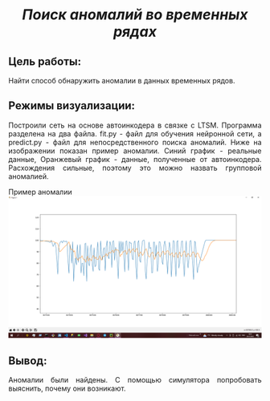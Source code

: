 ***<h1 align = "center">Поиск аномалий во временных рядах</a>***

## **Цель работы:**

<p align = "justify">
Найти способ обнаружить аномалии в данных временных рядов.
</p>

## **Режимы визуализации:**

<p align = "justify">
Построили сеть на основе автоинкодера в связке с LTSM. Программа разделена на два файла. fit.py - файл для обучения нейронной сети, а predict.py - файл для непосредственного поиска аномалий. Ниже на изображении показан пример аномалии. Синий график - реальные данные, Оранжевый график - данные, полученные от автоинкодера. Расхождения сильные, поэтому это можно назвать групповой аномалией. 
</p>  

Пример аномалии 
![file has not been found](images/1.png)  

## **Вывод:**

<p align = "justify">
Аномалии были найдены. С помощью симулятора попробовать выяснить, почему они возникают. 
</p>  
